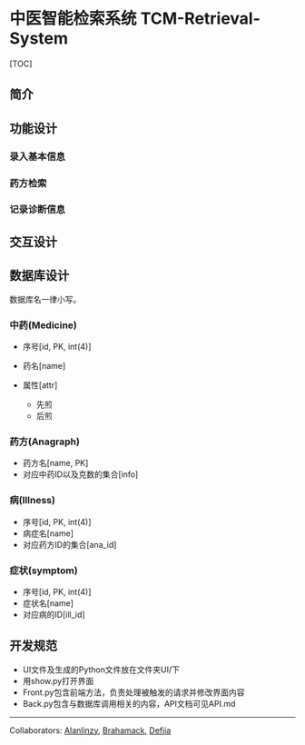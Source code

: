 # 中医智能检索系统 TCM-Retrieval-System

[TOC]

## 简介

## 功能设计

### 录入基本信息

### 药方检索

### 记录诊断信息

## 交互设计

## 数据库设计

数据库名一律小写。

### 中药(Medicine)

- 序号[id, PK, int(4)]

- 药名[name]
- 属性[attr]
  - 先煎
  - 后煎

### 药方(Anagraph)

- 药方名[name, PK]
- 对应中药ID以及克数的集合[info]

### 病(Illness)

- 序号[id, PK, int(4)]
- 病症名[name]
- 对应药方ID的集合[ana_id]

### 症状(symptom)

- 序号[id, PK, int(4)]
- 症状名[name]
- 对应病的ID[ill_id]

## 开发规范

- UI文件及生成的Python文件放在文件夹UI/下
- 用show.py打开界面
- Front.py包含前端方法，负责处理被触发的请求并修改界面内容
- Back.py包含与数据库调用相关的内容，API文档可见API.md

------

Collaborators: [Alanlinzy](https://github.com/alanlinzy), [Brahamack](https://github.com/brahamack), [Defjia](https://github.com/DefJia)